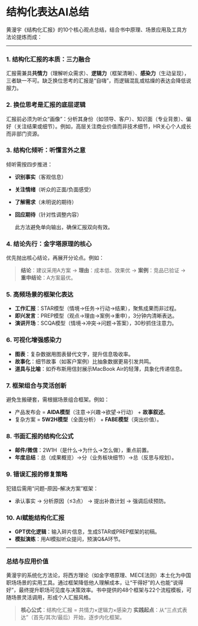 # 结构化表达AI总结

黄漫宇《结构化汇报》的10个核心观点总结，结合书中原理、场景应用及工具方法论提炼而成：

---

### 1. **结构化汇报的本质：三力融合**

汇报需兼具**共情力**（理解听众需求）、**逻辑力**（框架清晰）、**感染力**（生动呈现），三者缺一不可。缺乏换位思考的汇报是“自嗨”，而逻辑混乱或枯燥的表达会降低说服力。

### 2. **换位思考是汇报的底层逻辑**

汇报前必须为听众“画像”：分析其身份（如领导、客户）、知识面（专业背景）、偏好（关注结果或细节）。例如，高层关注商业价值而非技术细节，HR关心个人成长而非部门资源。

### 3. **结构化倾听：听懂言外之意**

倾听需按四步推进：

- **识别事实**（客观信息）
- **关注情绪**（听众的正面/负面感受）
- **了解需求**（未明说的期待）
- **回应期待**（针对性调整内容）  

    此方法避免单向输出，确保汇报双向有效。

### 4. **结论先行：金字塔原理的核心**

优先抛出核心结论，再展开分论点。例如：

> **结论**：建议采用A方案 → **理由**：成本低、效果优 → **案例**：竞品已验证 → **重申结论**：A方案最优。

### 5. **高频场景的框架化表达**

- **工作汇报**：STAR模型（情境→任务→行动→结果），聚焦成果而非过程。
- **即兴发言**：PREP模型（观点→理由→案例→重申），3分钟内清晰表达。
- **演讲开场**：SCQA模型（情境→冲突→问题→答案），30秒抓住注意力。

### 6. **可视化增强感染力**

- **图表**：复杂数据用图表替代文字，提升信息吸收率。
- **故事化**：细节故事（如客户案例）比抽象数据更易引发共鸣。
- **道具与比喻**：如乔布斯用信封展示MacBook Air的轻薄，具象化传递信息。

### 7. **框架组合与灵活创新**

避免生搬硬套，需根据场景组合框架。例如：

- 产品发布会 = **AIDA模型**（注意→兴趣→欲望→行动） + **故事叙述**。
- 复杂方案 = **5W2H模型**（全面分析） + **FABE模型**（突出价值）。

### 8. **书面汇报的结构化公式**

- **邮件/微信**：2W1H（是什么→为什么→怎么做），重点前置。
- **年度总结**：总（成果概览）→分（业务板块细节）→总（反思与规划）。

### 9. **错误汇报的修复策略**

犯错后需用“问题–原因–解决方案”框架：

- 承认事实 → 分析原因（≤3点） → 提出补救计划 → 强调后续预防。

### 10. **AI赋能结构化汇报**

- **GPT优化逻辑**：输入碎片信息，生成STAR或PREP框架的初稿。
- **模拟演练**：用AI模拟听众提问，预演Q&A环节。

---

### **总结与应用价值**

黄漫宇的系统化方法论，将西方理论（如金字塔原理、MECE法则）本土化为中国职场场景的实用工具。通过框架降低他人理解成本，让“干得好”的人也能“说得好”，最终提升职场可见度与决策效率。书中提供的48个框架与22个流程模板，可随场景灵活调用，形成个人汇报风格。

> **核心公式**：结构化汇报 = 共情力×逻辑力×感染力
**实践起点**：从“三点式表达”（首先/其次/最后）开始，逐步内化框架。

